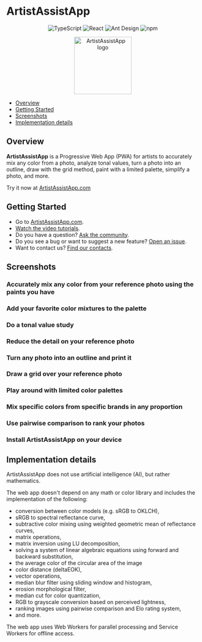 # ArtistAssistApp

<p align="center">
  <img src="https://img.shields.io/badge/TypeScript-007ACC?style=for-the-badge&logo=typescript&logoColor=white" alt="TypeScript" />
  <img src="https://img.shields.io/badge/React-087ea4?style=for-the-badge&logo=react&logoColor=white" alt="React" />
  <img src="https://img.shields.io/badge/Ant_Design-1677FF?style=for-the-badge&logo=antdesign&logoColor=white" alt="Ant Design" />
  <img src="https://img.shields.io/badge/npm-F2F4F9?style=for-the-badge&logo=npm&logoColor=CC3534" alt="npm" />
</p>

<p align="center">
  <img src="https://github.com/eugene-khyst/artistassistapp/assets/1311126/de2c1ee3-fba2-4d94-b25a-dea7180fdb2a" width="150" alt="ArtistAssistApp logo" />
</p>

- [Overview](#1)
- [Getting Started](#2)
- [Screenshots](#3)
- [Implementation details](#4)

## <a id="1"></a>Overview

**ArtistAssistApp** is a Progressive Web App (PWA) for artists to accurately mix any color from a
photo, analyze tonal values, turn a photo into an outline, draw with the grid method, paint with a
limited palette, simplify a photo, and more.

Try it now at [ArtistAssistApp.com](https://artistassistapp.com)

## <a id="2"></a>Getting Started

- Go to [ArtistAssistApp.com](https://artistassistapp.com/).
- [Watch the video tutorials](https://artistassistapp.com/tutorials/).
- Do you have a question?
  [Ask the community](https://github.com/eugene-khyst/artistassistapp/discussions).
- Do you see a bug or want to suggest a new feature?
  [Open an issue](https://github.com/eugene-khyst/artistassistapp/issues).
- Want to contact us? [Find our contacts](https://artistassistapp.com/contact/).

## <a id="3"></a>Screenshots

### Accurately mix any color from your reference photo using the paints you have

### Add your favorite color mixtures to the palette

### Do a tonal value study

### Reduce the detail on your reference photo

### Turn any photo into an outline and print it

### Draw a grid over your reference photo

### Play around with limited color palettes

### Mix specific colors from specific brands in any proportion

### Use pairwise comparison to rank your photos

### Install ArtistAssistApp on your device

## <a id="4"></a>Implementation details

ArtistAssistApp does not use artificial intelligence (AI), but rather mathematics.

The web app doesn't depend on any math or color library and includes the implementation of the
following:

- conversion between color models (e.g. sRGB to OKLCH),
- sRGB to spectral reflectance curve,
- subtractive color mixing using weighted geometric mean of reflectance curves,
- matrix operations,
- matrix inversion using LU decomposition,
- solving a system of linear algebraic equations using forward and backward substitution,
- the average color of the circular area of the image
- color distance (deltaEOK),
- vector operations,
- median blur filter using sliding window and histogram,
- erosion morphological filter,
- median cut for color quantization,
- RGB to grayscale conversion based on perceived lightness,
- ranking images using pairwise comparison and Elo rating system,
- and more.

The web app uses Web Workers for parallel processing and Service Workers for offline access.
